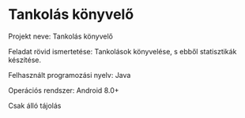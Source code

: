 # Tankolás könyvelő

Projekt neve: Tankolás könyvelő

Feladat rövid ismertetése: Tankolások könyvelése, s ebből statisztikák készítése.

Felhasznált programozási nyelv: Java

Operációs rendszer: Android 8.0+

Csak álló tájolás

